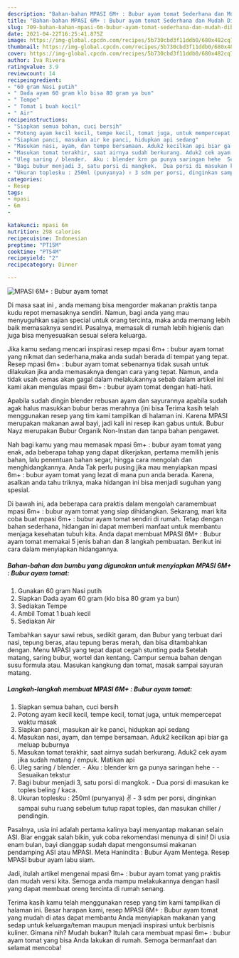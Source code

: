 ```yaml
---
description: "Bahan-bahan MPASI 6M+ : Bubur ayam tomat Sederhana dan Mudah Dibuat"
title: "Bahan-bahan MPASI 6M+ : Bubur ayam tomat Sederhana dan Mudah Dibuat"
slug: 709-bahan-bahan-mpasi-6m-bubur-ayam-tomat-sederhana-dan-mudah-dibuat
date: 2021-04-22T16:25:41.875Z
image: https://img-global.cpcdn.com/recipes/5b730cbd3f11ddb0/680x482cq70/mpasi-6m-bubur-ayam-tomat-foto-resep-utama.jpg
thumbnail: https://img-global.cpcdn.com/recipes/5b730cbd3f11ddb0/680x482cq70/mpasi-6m-bubur-ayam-tomat-foto-resep-utama.jpg
cover: https://img-global.cpcdn.com/recipes/5b730cbd3f11ddb0/680x482cq70/mpasi-6m-bubur-ayam-tomat-foto-resep-utama.jpg
author: Iva Rivera
ratingvalue: 3.9
reviewcount: 14
recipeingredient:
- "60 gram Nasi putih"
- " Dada ayam 60 gram klo bisa 80 gram ya bun"
- " Tempe"
- " Tomat 1 buah kecil"
- " Air"
recipeinstructions:
- "Siapkan semua bahan, cuci bersih"
- "Potong ayam kecil kecil, tempe kecil, tomat juga, untuk mempercepat waktu masak"
- "Siapkan panci, masukan air ke panci, hidupkan api sedang"
- "Masukan nasi, ayam, dan tempe bersamaan. Aduk2 kecilkan api biar ga meluap buburnya"
- "Masukan tomat terakhir, saat airnya sudah berkurang. Aduk2 cek ayam jika sudah matang / empuk. Matikan api"
- "Uleg saring / blender.  Aku : blender krn ga punya saringan hehe  Sesuaikan tekstur"
- "Bagi bubur menjadi 3, satu porsi di mangkok.  Dua porsi di masukan ke toples beling / kaca."
- "Ukuran toplesku : 250ml (punyanya) ✌️ 3 sdm per porsi, dinginkan sampai suhu ruang sebelum tutup rapat toples, dan masukan chiller / pendingin."
categories:
- Resep
tags:
- mpasi
- 6m
- 

katakunci: mpasi 6m  
nutrition: 298 calories
recipecuisine: Indonesian
preptime: "PT15M"
cooktime: "PT54M"
recipeyield: "2"
recipecategory: Dinner

---
```



![MPASI 6M+ : Bubur ayam tomat](https://img-global.cpcdn.com/recipes/5b730cbd3f11ddb0/680x482cq70/mpasi-6m-bubur-ayam-tomat-foto-resep-utama.jpg)

Di masa  saat ini , anda memang bisa mengorder makanan praktis tanpa kudu repot memasaknya sendiri. Namun, bagi anda yang mau menyuguhkan sajian special untuk orang tercinta, maka anda memang lebih baik memasaknya sendiri. Pasalnya, memasak di rumah lebih higienis dan juga bisa menyesuaikan sesuai selera keluarga.

Jika kamu sedang mencari inspirasi resep mpasi 6m+ : bubur ayam tomat yang nikmat dan sederhana,maka anda sudah berada di tempat yang tepat. Resep mpasi 6m+ : bubur ayam tomat  sebenarnya tidak susah untuk dilakukan jika anda memasaknya dengan cara yang tepat. Namun, anda tidak usah cemas akan gagal dalam melakukannya 
sebab dalam artikel ini kami akan mengulas mpasi 6m+ : bubur ayam tomat dengan hati-hati.  

Apabila sudah dingin blender rebusan ayam dan sayurannya apabila sudah agak halus masukkan bubur beras merahnya (ini bisa Terima kasih telah menggunakan resep yang tim kami tampilkan di halaman ini. Karena MPASI merupakan makanan awal bayi, jadi kali ini resep ikan gabus untuk. Bubur Nayz merupakan Bubur Organik Non-Instan dan tanpa bahan pengawet.

Nah bagi kamu yang mau memasak mpasi 6m+ : bubur ayam tomat yang enak, ada beberapa tahap yang dapat dikerjakan, pertama memilih jenis bahan, lalu penentuan bahan segar, hingga cara mengolah dan menghidangkannya. Anda Tak perlu pusing jika mau menyiapkan mpasi 6m+ : bubur ayam tomat yang lezat di mana pun anda berada. Karena, asalkan anda  tahu triknya, maka hidangan ini bisa menjadi suguhan yang spesial.

Di bawah ini, ada beberapa cara praktis  dalam mengolah caramembuat mpasi 6m+ : bubur ayam tomat yang siap dihidangkan. Sekarang, mari kita coba buat mpasi 6m+ : bubur ayam tomat sendiri di rumah. Tetap dengan bahan sederhana, hidangan ini dapat memberi manfaat untuk membantu menjaga kesehatan tubuh kita. Anda dapat membuat MPASI 6M+ : Bubur ayam tomat memakai 5 jenis bahan dan 8 langkah pembuatan. Berikut ini cara dalam menyiapkan hidangannya.

<!--inarticleads1-->

##### Bahan-bahan dan bumbu yang digunakan untuk menyiapkan MPASI 6M+ : Bubur ayam tomat:

1. Gunakan 60 gram Nasi putih
1. Siapkan  Dada ayam 60 gram (klo bisa 80 gram ya bun)
1. Sediakan  Tempe
1. Ambil  Tomat 1 buah kecil
1. Sediakan  Air


Tambahkan sayur sawi rebus, sedikit garam, dan Bubur yang terbuat dari nasi, tepung beras, atau tepung beras merah, dan bisa ditambahkan dengan. Menu MPASI yang tepat dapat cegah stunting pada Setelah matang, saring bubur, wortel dan kentang. Campur semua bahan dengan susu formula atau. Masukan kangkung dan tomat, masak sampai sayuran matang. 

<!--inarticleads2-->

##### Langkah-langkah membuat MPASI 6M+ : Bubur ayam tomat:

1. Siapkan semua bahan, cuci bersih
1. Potong ayam kecil kecil, tempe kecil, tomat juga, untuk mempercepat waktu masak
1. Siapkan panci, masukan air ke panci, hidupkan api sedang
1. Masukan nasi, ayam, dan tempe bersamaan. Aduk2 kecilkan api biar ga meluap buburnya
1. Masukan tomat terakhir, saat airnya sudah berkurang. Aduk2 cek ayam jika sudah matang / empuk. Matikan api
1. Uleg saring / blender.  - Aku : blender krn ga punya saringan hehe -  - Sesuaikan tekstur
1. Bagi bubur menjadi 3, satu porsi di mangkok.  - Dua porsi di masukan ke toples beling / kaca.
1. Ukuran toplesku : 250ml (punyanya) ✌️ - 3 sdm per porsi, dinginkan sampai suhu ruang sebelum tutup rapat toples, dan masukan chiller / pendingin.


Pasalnya, usia ini adalah pertama kalinya bayi menyantap makanan selain ASI. Biar enggak salah bikin, yuk coba rekomendasi menunya di sini! Di usia enam bulan, bayi dianggap sudah dapat mengonsumsi makanan pendamping ASI atau MPASI. Meta Hanindita : Bubur Ayam Mentega. Resep MPASI bubur ayam labu siam. 

Jadi, itulah artikel mengenai  mpasi 6m+ : bubur ayam tomat  yang praktis dan mudah versi kita. Semoga anda mampu melakukannya dengan hasil yang dapat membuat oreng tercinta di rumah senang. 

Terima kasih kamu telah menggunakan resep yang tim kami tampilkan di halaman ini. Besar harapan kami, resep  MPASI 6M+ : Bubur ayam tomat yang mudah di atas dapat membantu Anda menyiapkan makanan yang sedap untuk keluarga/teman maupun menjadi inspirasi untuk berbisnis kuliner. Gimana nih? Mudah bukan? Itulah cara membuat mpasi 6m+ : bubur ayam tomat yang bisa Anda lakukan di rumah. Semoga bermanfaat dan selamat mencoba!

